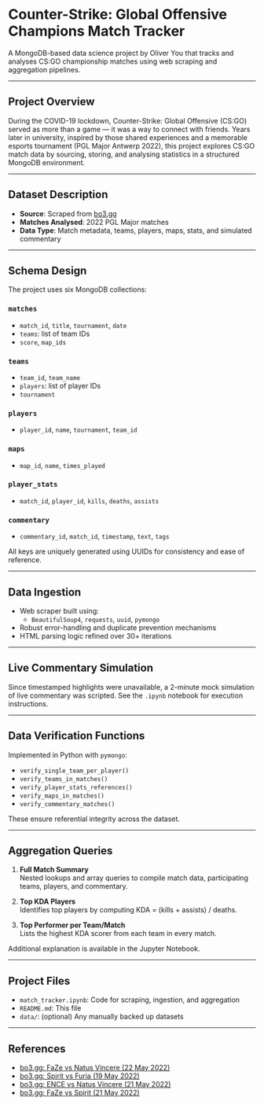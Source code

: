 # Counter-Strike: Global Offensive Champions Match Tracker

A MongoDB-based data science project by Oliver You that tracks and analyses CS:GO championship matches using web scraping and aggregation pipelines.

---

## Project Overview

During the COVID-19 lockdown, Counter-Strike: Global Offensive (CS:GO) served as more than a game — it was a way to connect with friends. Years later in university, inspired by those shared experiences and a memorable esports tournament (PGL Major Antwerp 2022), this project explores CS:GO match data by sourcing, storing, and analysing statistics in a structured MongoDB environment.

---

## Dataset Description

- **Source**: Scraped from [bo3.gg](https://bo3.gg)
- **Matches Analysed**: 2022 PGL Major matches
- **Data Type**: Match metadata, teams, players, maps, stats, and simulated commentary

---

## Schema Design

The project uses six MongoDB collections:

### `matches`
- `match_id`, `title`, `tournament`, `date`
- `teams`: list of team IDs
- `score`, `map_ids`

### `teams`
- `team_id`, `team_name`
- `players`: list of player IDs
- `tournament`

### `players`
- `player_id`, `name`, `tournament`, `team_id`

### `maps`
- `map_id`, `name`, `times_played`

### `player_stats`
- `match_id`, `player_id`, `kills`, `deaths`, `assists`

### `commentary`
- `commentary_id`, `match_id`, `timestamp`, `text`, `tags`

All keys are uniquely generated using UUIDs for consistency and ease of reference.

---

## Data Ingestion

- Web scraper built using:
  - `BeautifulSoup4`, `requests`, `uuid`, `pymongo`
- Robust error-handling and duplicate prevention mechanisms
- HTML parsing logic refined over 30+ iterations

---

## Live Commentary Simulation

Since timestamped highlights were unavailable, a 2-minute mock simulation of live commentary was scripted. See the `.ipynb` notebook for execution instructions.

---

## Data Verification Functions

Implemented in Python with `pymongo`:

- `verify_single_team_per_player()`
- `verify_teams_in_matches()`
- `verify_player_stats_references()`
- `verify_maps_in_matches()`
- `verify_commentary_matches()`

These ensure referential integrity across the dataset.

---

## Aggregation Queries

1. **Full Match Summary**  
   Nested lookups and array queries to compile match data, participating teams, players, and commentary.

2. **Top KDA Players**  
   Identifies top players by computing KDA = (kills + assists) / deaths.

3. **Top Performer per Team/Match**  
   Lists the highest KDA scorer from each team in every match.

Additional explanation is available in the Jupyter Notebook.

---

## Project Files

- `match_tracker.ipynb`: Code for scraping, ingestion, and aggregation
- `README.md`: This file
- `data/`: (optional) Any manually backed up datasets

---

## References

- [bo3.gg: FaZe vs Natus Vincere (22 May 2022)](https://bo3.gg/matches/faze-vs-natus-vincere-22-05-2022)
- [bo3.gg: Spirit vs Furia (19 May 2022)](https://bo3.gg/matches/spirit-vs-furia-19-05-2022)
- [bo3.gg: ENCE vs Natus Vincere (21 May 2022)](https://bo3.gg/matches/ence-vs-natus-vincere-21-05-2022)
- [bo3.gg: FaZe vs Spirit (21 May 2022)](https://bo3.gg/matches/faze-vs-spirit-21-05-2022)
